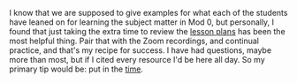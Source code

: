 I know that we are supposed to give examples for what each of the students have leaned on for learning the subject matter in Mod 0, but personally, I found that just taking the extra time to review the [lesson plans](http://mod0.turing.io/) has been the most helpful thing.  Pair that with the Zoom recordings, and continual practice, and that's my recipe for success.  I have had questions, maybe more than most, but if I cited every resource I'd be here all day.  So my primary tip would be: put in the [time](https://apps.apple.com/us/app/be-focused-focus-timer/id973130201).
